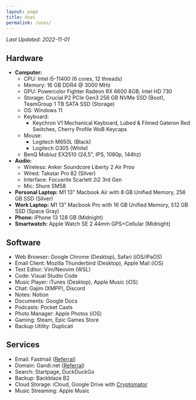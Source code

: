 ```yaml
---
layout: page
title: Uses
permalink: /uses/
---
```

*Last Updated: 2022-11-01*

## Hardware

* **Computer:**
	+ CPU: Intel i5-11400 (6 cores, 12 threads)
	+ Memory: 16 GB DDR4 @ 3000 MHz
	+ GPU: Powercolor Fighter Radeon RX 6600 8GB; Intel HD 730
	+ Storage: Crucial P2 PCIe Gen3 256 GB NVMe SSD (Boot), TeamGroup 1 TB SATA SSD (Storage)
	+ OS: Windows 11
	+ Keyboard: 
		- Keychron V1 Mechanical Keyboard, Lubed & Filmed Gateron Red Switches, Cherry Profile WoB Keycaps
	+ Mouse: 
		- Logitech M650L (Black)
		- Logitech G305 (White)
	+ BenQ Mobiuz EX2510 (24,5", IPS, 1080p, 144hz)
* **Audio:**
	* Wireless: Anker Soundcore Liberty 2 Air Proo
	* Wired: Takstar Pro 82 (Silver)
	* Interface: Focusrite Scarlett 2i2 3rd Gen
	* Mic: Shure SM58
* **Personal Laptop:** M1 13" Macbook Air with 8 GB Unified Memory, 256 GB SSD (Silver)
* **Work Laptop:** M1 13" Macbook Pro with 16 GB Unified Memory, 512 GB SSD (Space Gray)
* **Phone:** iPhone 13 128 GB (Midnight)
* **Smartwatch:** Apple Watch SE 2 44mm GPS+Cellular (Midnight)

## Software
* Web Browser: Google Chrome (Desktop), Safari (iOS/iPaOS)
* Email Client: Mozilla Thunderbird (Desktop), Apple Mail (iOS)
* Text Editor: Vim/Neovim (WSL)
* Code: Visual Studio Code
* Music Player: iTunes (Desktop), Apple Music (iOS)
* Chat: Gajim (XMPP), Discord
* Notes: Notion
* Documents: Google Docs
* Podcasts: Pocket Casts
* Photo Manager: Apple Photos (iOS)
* Gaming: Steam, Epic Games Store
* Backup Utility: Duplicati

## Services
* Email: Fastmail ([Referral](https://ref.fm/u24999624))
* Domain: Gandi.net ([Referral](https://gandi.link/f/c862dae1))
* Search: Startpage, DuckDuckGo
* Backup: Backblaze B2
* Cloud Storage: iCloud, Google Drive with [Cryptomator](/blog/2021/12/27/usingcryptomator-for-cheap-private-cloud-storage/) 
* Music Streaming: Apple Music
